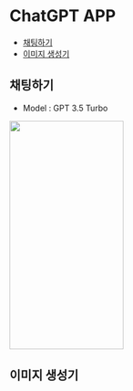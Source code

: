 # ChatGPT APP

- [채팅하기](#채팅하기)
- [이미지 생성기](#이미지-생성기)

## 채팅하기

- Model : GPT 3.5 Turbo

<img src="https://user-images.githubusercontent.com/45446457/224610992-444968b1-1eb1-4347-a29c-0c37eb5f860d.gif"  width="200" height="400"/>

## 이미지 생성기
